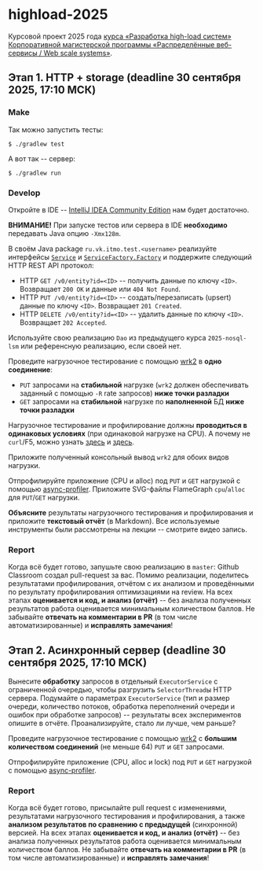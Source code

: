# highload-2025
Курсовой проект 2025 года [курса «Разработка high-load систем»](https://education.vk.company/curriculum/program/discipline/2007/) [Корпоративной магистерской программы «Распределённые веб-сервисы / Web scale systems»](https://dws.itmo.ru/).

## Этап 1. HTTP + storage (deadline 30 сентября 2025, 17:10 МСК)
### Make
Так можно запустить тесты:
```
$ ./gradlew test
```

А вот так -- сервер:
```
$ ./gradlew run
```

### Develop
Откройте в IDE -- [IntelliJ IDEA Community Edition](https://www.jetbrains.com/idea/) нам будет достаточно.

**ВНИМАНИЕ!** При запуске тестов или сервера в IDE **необходимо** передавать Java опцию `-Xmx128m`.

В своём Java package `ru.vk.itmo.test.<username>` реализуйте интерфейсы [`Service`](src/main/java/ru/vk/itmo/Service.java) и [`ServiceFactory.Factory`](src/main/java/ru/vk/itmo/test/ServiceFactory.java) и поддержите следующий HTTP REST API протокол:
* HTTP `GET /v0/entity?id=<ID>` -- получить данные по ключу `<ID>`. Возвращает `200 OK` и данные или `404 Not Found`.
* HTTP `PUT /v0/entity?id=<ID>` -- создать/перезаписать (upsert) данные по ключу `<ID>`. Возвращает `201 Created`.
* HTTP `DELETE /v0/entity?id=<ID>` -- удалить данные по ключу `<ID>`. Возвращает `202 Accepted`.

Используйте свою реализацию `Dao` из предыдущего курса `2025-nosql-lsm` или референсную реализацию, если своей нет.

Проведите нагрузочное тестирование с помощью [wrk2](https://github.com/giltene/wrk2) в **одно соединение**:
* `PUT` запросами на **стабильной** нагрузке (`wrk2` должен обеспечивать заданный с помощью `-R` rate запросов) **ниже точки разладки**
* `GET` запросами на **стабильной** нагрузке по **наполненной** БД **ниже точки разладки**

Нагрузочное тестирование и профилирование должны **проводиться в одинаковых условиях** (при одинаковой нагрузке на CPU). А почему не `curl`/F5, можно узнать [здесь](http://highscalability.com/blog/2015/10/5/your-load-generator-is-probably-lying-to-you-take-the-red-pi.html) и [здесь](https://www.youtube.com/watch?v=lJ8ydIuPFeU).

Приложите полученный консольный вывод `wrk2` для обоих видов нагрузки.

Отпрофилируйте приложение (CPU и alloc) под `PUT` и `GET` нагрузкой с помощью [async-profiler](https://github.com/async-profiler/async-profiler/).
Приложите SVG-файлы FlameGraph `cpu`/`alloc` для `PUT`/`GET` нагрузки.

**Объясните** результаты нагрузочного тестирования и профилирования и приложите **текстовый отчёт** (в Markdown). Все используемые инструменты были рассмотрены на лекции -- смотрите видео запись.

### Report
Когда всё будет готово, запушьте свою реализацию в `master`: Github Classroom создал pull-request за вас. Помимо реализации, поделитесь результатами профилирования, отчётом с их анализом и проведёнными по результату профилирования оптимизациями на review. На всех этапах **оценивается и код, и анализ (отчёт)** -- без анализа полученных результатов работа оценивается минимальным количеством баллов.
Не забывайте **отвечать на комментарии в PR** (в том числе автоматизированные) и **исправлять замечания**!

## Этап 2. Асинхронный сервер (deadline 30 сентября 2025, **17:10 МСК**)

Вынесите **обработку** запросов в отдельный `ExecutorService` с ограниченной очередью, чтобы разгрузить `SelectorThread`ы HTTP сервера. Подумайте о параметрах `ExecutorService` (тип и размер очереди, количество потоков, обработка переполнений очереди и ошибок при обработке запросов) -- результаты всех экспериментов опишите в отчёте. Проанализируйте, стало ли лучше, чем раньше?

Проведите нагрузочное тестирование с помощью [wrk2](https://github.com/giltene/wrk2) с **большим количеством соединений** (не меньше 64) `PUT` и `GET` запросами.

Отпрофилируйте приложение (CPU, alloc и lock) под `PUT` и `GET` нагрузкой с помощью [async-profiler](https://github.com/Artyomcool/async-profiler).

### Report
Когда всё будет готово, присылайте pull request с изменениями, результатами нагрузочного тестирования и профилирования, а также **анализом результатов по сравнению с предыдущей** (синхронной) версией. На всех этапах **оценивается и код, и анализ (отчёт)** -- без анализа полученных результатов работа оценивается минимальным количеством баллов. Не забывайте **отвечать на комментарии в PR** (в том числе автоматизированные) и **исправлять замечания**!
